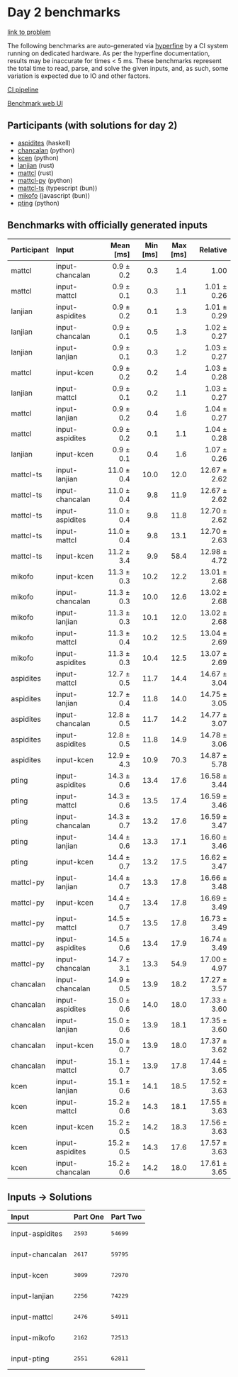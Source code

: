 # Day 2 benchmarks

[link to problem](https://adventofcode.com/2023/day/2)

The following benchmarks are auto-generated via
[hyperfine](https://github.com/sharkdp/hyperfine) by a CI system running on
dedicated hardware. As per the hyperfine documentation, results may be
inaccurate for times < 5 ms. These benchmarks represent the total time to read,
parse, and solve the given inputs, and, as such, some variation is expected due
to IO and other factors.

[CI pipeline](http://ci.papercode.net:8080/teams/main/pipelines/aoc2023)

[Benchmark web UI](https://aoc.ancalagon.black)


## Participants (with solutions for day 2)

- [aspidites](https://github.com/aspidites/aoc2023) (haskell)
- [chancalan](https://github.com/chancalan/aoc2023) (python)
- [kcen](https://github.com/kcen/aoc2023) (python)
- [lanjian](https://github.com/lanjian/aoc-2023) (rust)
- [mattcl](https://github.com/mattcl/aoc2023) (rust)
- [mattcl-py](https://github.com/mattcl/aoc2023-py) (python)
- [mattcl-ts](https://github.com/mattcl/aoc2023-js) (typescript (bun))
- [mikofo](https://github.com/mikofo/advent-of-code-2023) (javascript (bun))
- [pting](https://github.com/pting/aoc2023) (python)


## Benchmarks with officially generated inputs

| Participant | Input | Mean [ms] | Min [ms] | Max [ms] | Relative |
|:---|:---|---:|---:|---:|---:|
| mattcl | input-chancalan | 0.9 ± 0.2 | 0.3 | 1.4 | 1.00 |
| mattcl | input-mattcl | 0.9 ± 0.1 | 0.3 | 1.1 | 1.01 ± 0.26 |
| lanjian | input-aspidites | 0.9 ± 0.2 | 0.1 | 1.3 | 1.01 ± 0.29 |
| lanjian | input-chancalan | 0.9 ± 0.1 | 0.5 | 1.3 | 1.02 ± 0.27 |
| lanjian | input-lanjian | 0.9 ± 0.1 | 0.3 | 1.2 | 1.03 ± 0.27 |
| mattcl | input-kcen | 0.9 ± 0.2 | 0.2 | 1.4 | 1.03 ± 0.28 |
| lanjian | input-mattcl | 0.9 ± 0.1 | 0.2 | 1.1 | 1.03 ± 0.27 |
| mattcl | input-lanjian | 0.9 ± 0.2 | 0.4 | 1.6 | 1.04 ± 0.27 |
| mattcl | input-aspidites | 0.9 ± 0.2 | 0.1 | 1.1 | 1.04 ± 0.28 |
| lanjian | input-kcen | 0.9 ± 0.1 | 0.4 | 1.6 | 1.07 ± 0.26 |
| mattcl-ts | input-lanjian | 11.0 ± 0.4 | 10.0 | 12.0 | 12.67 ± 2.62 |
| mattcl-ts | input-chancalan | 11.0 ± 0.4 | 9.8 | 11.9 | 12.67 ± 2.62 |
| mattcl-ts | input-aspidites | 11.0 ± 0.4 | 9.8 | 11.8 | 12.70 ± 2.62 |
| mattcl-ts | input-mattcl | 11.0 ± 0.4 | 9.8 | 13.1 | 12.70 ± 2.63 |
| mattcl-ts | input-kcen | 11.2 ± 3.4 | 9.9 | 58.4 | 12.98 ± 4.72 |
| mikofo | input-kcen | 11.3 ± 0.3 | 10.2 | 12.2 | 13.01 ± 2.68 |
| mikofo | input-chancalan | 11.3 ± 0.3 | 10.0 | 12.6 | 13.02 ± 2.68 |
| mikofo | input-lanjian | 11.3 ± 0.3 | 10.1 | 12.0 | 13.02 ± 2.68 |
| mikofo | input-mattcl | 11.3 ± 0.4 | 10.2 | 12.5 | 13.04 ± 2.69 |
| mikofo | input-aspidites | 11.3 ± 0.3 | 10.4 | 12.5 | 13.07 ± 2.69 |
| aspidites | input-mattcl | 12.7 ± 0.5 | 11.7 | 14.4 | 14.67 ± 3.04 |
| aspidites | input-lanjian | 12.7 ± 0.4 | 11.8 | 14.0 | 14.75 ± 3.05 |
| aspidites | input-chancalan | 12.8 ± 0.5 | 11.7 | 14.2 | 14.77 ± 3.07 |
| aspidites | input-aspidites | 12.8 ± 0.5 | 11.8 | 14.9 | 14.78 ± 3.06 |
| aspidites | input-kcen | 12.9 ± 4.3 | 10.9 | 70.3 | 14.87 ± 5.78 |
| pting | input-aspidites | 14.3 ± 0.6 | 13.4 | 17.6 | 16.58 ± 3.44 |
| pting | input-mattcl | 14.3 ± 0.6 | 13.5 | 17.4 | 16.59 ± 3.46 |
| pting | input-chancalan | 14.3 ± 0.7 | 13.2 | 17.6 | 16.59 ± 3.47 |
| pting | input-lanjian | 14.4 ± 0.6 | 13.3 | 17.1 | 16.60 ± 3.46 |
| pting | input-kcen | 14.4 ± 0.7 | 13.2 | 17.5 | 16.62 ± 3.47 |
| mattcl-py | input-lanjian | 14.4 ± 0.7 | 13.3 | 17.8 | 16.66 ± 3.48 |
| mattcl-py | input-kcen | 14.4 ± 0.7 | 13.4 | 17.8 | 16.69 ± 3.49 |
| mattcl-py | input-mattcl | 14.5 ± 0.7 | 13.5 | 17.8 | 16.73 ± 3.49 |
| mattcl-py | input-aspidites | 14.5 ± 0.6 | 13.4 | 17.9 | 16.74 ± 3.49 |
| mattcl-py | input-chancalan | 14.7 ± 3.1 | 13.3 | 54.9 | 17.00 ± 4.97 |
| chancalan | input-chancalan | 14.9 ± 0.5 | 13.9 | 18.2 | 17.27 ± 3.57 |
| chancalan | input-aspidites | 15.0 ± 0.6 | 14.0 | 18.0 | 17.33 ± 3.60 |
| chancalan | input-lanjian | 15.0 ± 0.6 | 13.9 | 18.1 | 17.35 ± 3.60 |
| chancalan | input-kcen | 15.0 ± 0.7 | 13.9 | 18.0 | 17.37 ± 3.62 |
| chancalan | input-mattcl | 15.1 ± 0.7 | 13.9 | 17.8 | 17.44 ± 3.65 |
| kcen | input-lanjian | 15.1 ± 0.6 | 14.1 | 18.5 | 17.52 ± 3.63 |
| kcen | input-mattcl | 15.2 ± 0.6 | 14.3 | 18.1 | 17.55 ± 3.63 |
| kcen | input-kcen | 15.2 ± 0.5 | 14.2 | 18.3 | 17.56 ± 3.63 |
| kcen | input-aspidites | 15.2 ± 0.5 | 14.3 | 17.6 | 17.57 ± 3.63 |
| kcen | input-chancalan | 15.2 ± 0.6 | 14.2 | 18.0 | 17.61 ± 3.65 |


## Inputs -> Solutions

| Input | Part One | Part Two |
|:---|:---|:---|
|input-aspidites|<pre>2593</pre>|<pre>54699</pre>|
|input-chancalan|<pre>2617</pre>|<pre>59795</pre>|
|input-kcen|<pre>3099</pre>|<pre>72970</pre>|
|input-lanjian|<pre>2256</pre>|<pre>74229</pre>|
|input-mattcl|<pre>2476</pre>|<pre>54911</pre>|
|input-mikofo|<pre>2162</pre>|<pre>72513</pre>|
|input-pting|<pre>2551</pre>|<pre>62811</pre>|